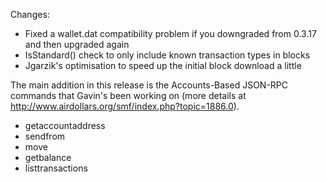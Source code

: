 Changes:
* Fixed a wallet.dat compatibility problem if you downgraded from 0.3.17 and then upgraded again
* IsStandard() check to only include known transaction types in blocks
* Jgarzik's optimisation to speed up the initial block download a little

The main addition in this release is the Accounts-Based JSON-RPC commands that Gavin's been working on (more details at http://www.airdollars.org/smf/index.php?topic=1886.0).  
* getaccountaddress
* sendfrom
* move
* getbalance
* listtransactions
